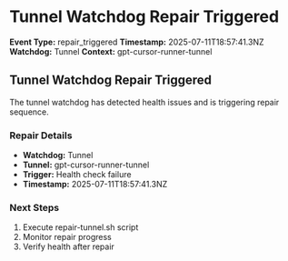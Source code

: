 # Tunnel Watchdog Repair Triggered

**Event Type:** repair_triggered
**Timestamp:** 2025-07-11T18:57:41.3NZ
**Watchdog:** Tunnel
**Context:** gpt-cursor-runner-tunnel


## Tunnel Watchdog Repair Triggered

The tunnel watchdog has detected health issues and is triggering repair sequence.

### Repair Details
- **Watchdog:** Tunnel
- **Tunnel:** gpt-cursor-runner-tunnel
- **Trigger:** Health check failure
- **Timestamp:** 2025-07-11T18:57:41.3NZ

### Next Steps
1. Execute repair-tunnel.sh script
2. Monitor repair progress
3. Verify health after repair


